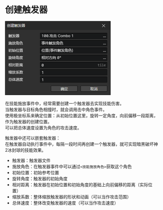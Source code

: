 # 创建触发器

![](img/createTrigger-1.png)

在技能施放事件中，经常需要创建一个触发器去实现技能伤害。  
当触发器与目标角色相撞时，就会调用击中角色事件。  
使用极坐标系来确定位置：从初始位置这里，旋转一定角度，向前偏移一段距离，作为触发器的创建位置。  
可以把总体速度设置为角色的攻击速度。

触发器中还可以嵌套触发器：  
在触发器自动执行事件中，每隔一段时间再创建一个触发器，就可实现暗黑破坏神2冰封球的技能效果。

- 触发器：触发器文件
- 施放角色：在触发器事件中可以通过`<技能施放角色>`获取这个角色
- 初始位置：初始参考位置
- 旋转角度：触发器的初始角度
- 相对距离：触发器在初始位置和初始角度的基础上向前偏移的距离（实际位置）
- 缩放系数：整体缩放触发器的形状和动画（可以当作攻击范围）
- 总体速度：整体改变触发器的速度（可以当作攻击速度）